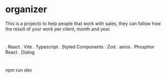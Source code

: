 # organizer

This is a projecto to help people that work with sales, they can follow how the result of your work per client, month and year. 


# 
. React
. Vite
. Typescript
. Styled Components
. Zod
. axios
. Phosphor React
. Dialog

#
npm run dev
